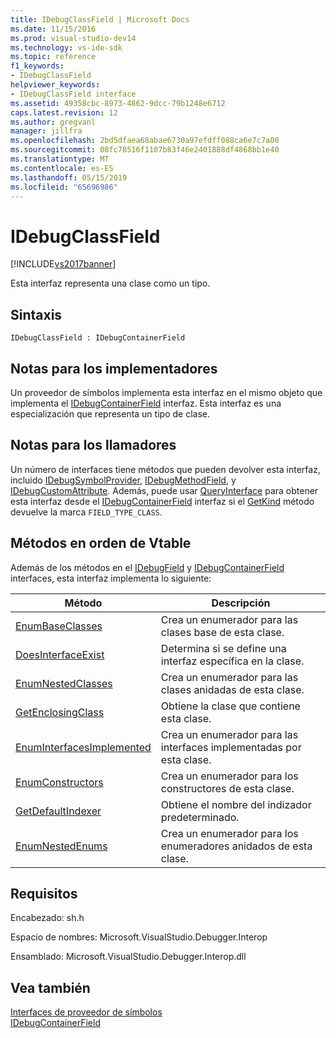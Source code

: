 ```yaml
---
title: IDebugClassField | Microsoft Docs
ms.date: 11/15/2016
ms.prod: visual-studio-dev14
ms.technology: vs-ide-sdk
ms.topic: reference
f1_keywords:
- IDebugClassField
helpviewer_keywords:
- IDebugClassField interface
ms.assetid: 49358cbc-8973-4862-9dcc-79b1248e6712
caps.latest.revision: 12
ms.author: gregvanl
manager: jillfra
ms.openlocfilehash: 2bd5dfaea68abae6730a97efdff088ca6e7c7a00
ms.sourcegitcommit: 08fc78516f1107b83f46e2401888df4868bb1e40
ms.translationtype: MT
ms.contentlocale: es-ES
ms.lasthandoff: 05/15/2019
ms.locfileid: "65696986"
---
```

# <a name="idebugclassfield"></a>IDebugClassField
[!INCLUDE[vs2017banner](../../../includes/vs2017banner.md)]

Esta interfaz representa una clase como un tipo.  
  
## <a name="syntax"></a>Sintaxis  
  
```  
IDebugClassField : IDebugContainerField  
```  
  
## <a name="notes-for-implementers"></a>Notas para los implementadores  
 Un proveedor de símbolos implementa esta interfaz en el mismo objeto que implementa el [IDebugContainerField](../../../extensibility/debugger/reference/idebugcontainerfield.md) interfaz. Esta interfaz es una especialización que representa un tipo de clase.  
  
## <a name="notes-for-callers"></a>Notas para los llamadores  
 Un número de interfaces tiene métodos que pueden devolver esta interfaz, incluido [IDebugSymbolProvider](../../../extensibility/debugger/reference/idebugsymbolprovider.md), [IDebugMethodField](../../../extensibility/debugger/reference/idebugmethodfield.md), y [IDebugCustomAttribute](../../../extensibility/debugger/reference/idebugcustomattribute.md). Además, puede usar [QueryInterface](https://msdn.microsoft.com/library/62fce95e-aafa-4187-b50b-e6611b74c3b3) para obtener esta interfaz desde el [IDebugContainerField](../../../extensibility/debugger/reference/idebugcontainerfield.md) interfaz si el [GetKind](../../../extensibility/debugger/reference/idebugfield-getkind.md) método devuelve la marca `FIELD_TYPE_CLASS`.  
  
## <a name="methods-in-vtable-order"></a>Métodos en orden de Vtable  
 Además de los métodos en el [IDebugField](../../../extensibility/debugger/reference/idebugfield.md) y [IDebugContainerField](../../../extensibility/debugger/reference/idebugcontainerfield.md) interfaces, esta interfaz implementa lo siguiente:  
  
|Método|Descripción|  
|------------|-----------------|  
|[EnumBaseClasses](../../../extensibility/debugger/reference/idebugclassfield-enumbaseclasses.md)|Crea un enumerador para las clases base de esta clase.|  
|[DoesInterfaceExist](../../../extensibility/debugger/reference/idebugclassfield-doesinterfaceexist.md)|Determina si se define una interfaz específica en la clase.|  
|[EnumNestedClasses](../../../extensibility/debugger/reference/idebugclassfield-enumnestedclasses.md)|Crea un enumerador para las clases anidadas de esta clase.|  
|[GetEnclosingClass](../../../extensibility/debugger/reference/idebugclassfield-getenclosingclass.md)|Obtiene la clase que contiene esta clase.|  
|[EnumInterfacesImplemented](../../../extensibility/debugger/reference/idebugclassfield-enuminterfacesimplemented.md)|Crea un enumerador para las interfaces implementadas por esta clase.|  
|[EnumConstructors](../../../extensibility/debugger/reference/idebugclassfield-enumconstructors.md)|Crea un enumerador para los constructores de esta clase.|  
|[GetDefaultIndexer](../../../extensibility/debugger/reference/idebugclassfield-getdefaultindexer.md)|Obtiene el nombre del indizador predeterminado.|  
|[EnumNestedEnums](../../../extensibility/debugger/reference/idebugclassfield-enumnestedenums.md)|Crea un enumerador para los enumeradores anidados de esta clase.|  
  
## <a name="requirements"></a>Requisitos  
 Encabezado: sh.h  
  
 Espacio de nombres:  Microsoft.VisualStudio.Debugger.Interop  
  
 Ensamblado: Microsoft.VisualStudio.Debugger.Interop.dll  
  
## <a name="see-also"></a>Vea también  
 [Interfaces de proveedor de símbolos](../../../extensibility/debugger/reference/symbol-provider-interfaces.md)   
 [IDebugContainerField](../../../extensibility/debugger/reference/idebugcontainerfield.md)
